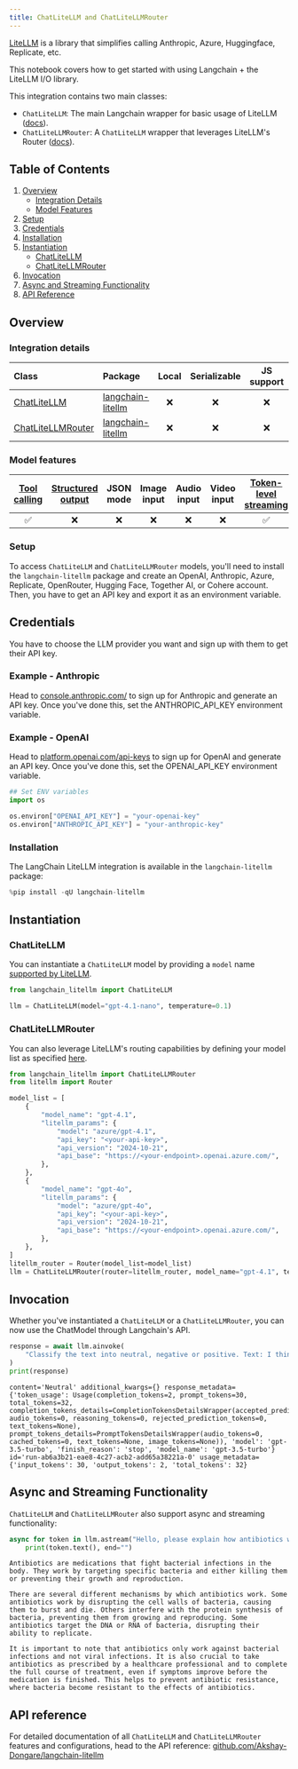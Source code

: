 ```yaml
---
title: ChatLiteLLM and ChatLiteLLMRouter
---
```


[LiteLLM](https://github.com/BerriAI/litellm) is a library that simplifies calling Anthropic, Azure, Huggingface, Replicate, etc.

This notebook covers how to get started with using Langchain + the LiteLLM I/O library.

This integration contains two main classes:

- ```ChatLiteLLM```: The main Langchain wrapper for basic usage of LiteLLM ([docs](https://docs.litellm.ai/docs/)).
- ```ChatLiteLLMRouter```: A ```ChatLiteLLM``` wrapper that leverages LiteLLM's Router ([docs](https://docs.litellm.ai/docs/routing)).

## Table of Contents

1. [Overview](#overview)
   - [Integration Details](#integration-details)
   - [Model Features](#model-features)
2. [Setup](#setup)
3. [Credentials](#credentials)
4. [Installation](#installation)
5. [Instantiation](#instantiation)
   - [ChatLiteLLM](#chatlitellm)
   - [ChatLiteLLMRouter](#chatlitellmrouter)
6. [Invocation](#invocation)
7. [Async and Streaming Functionality](#async-and-streaming-functionality)
8. [API Reference](#api-reference)

## Overview

### Integration details

| Class | Package | Local | Serializable | JS support| Package downloads | Package latest |
| :---  | :--- | :---: | :---: |  :---: | :---: | :---: |
| [ChatLiteLLM](https://python.langchain.com/docs/integrations/chat/litellm/#chatlitellm) | [langchain-litellm](https://pypi.org/project/langchain-litellm/)| ❌ | ❌ | ❌ | ![PyPI - Downloads](https://img.shields.io/pypi/dm/langchain-litellm?style=flat-square&label=%20) | ![PyPI - Version](https://img.shields.io/pypi/v/langchain-litellm?style=flat-square&label=%20) |
| [ChatLiteLLMRouter](https://python.langchain.com/docs/integrations/chat/litellm/#chatlitellmrouter) | [langchain-litellm](https://pypi.org/project/langchain-litellm/)| ❌ | ❌ | ❌ | ![PyPI - Downloads](https://img.shields.io/pypi/dm/langchain-litellm?style=flat-square&label=%20) | ![PyPI - Version](https://img.shields.io/pypi/v/langchain-litellm?style=flat-square&label=%20) |

### Model features

| [Tool calling](https://python.langchain.com/docs/how_to/tool_calling/) | [Structured output](https://python.langchain.com/docs/how_to/structured_output/) | JSON mode | Image input | Audio input | Video input | [Token-level streaming](https://python.langchain.com/docs/integrations/chat/litellm/#chatlitellm-also-supports-async-and-streaming-functionality) | [Native async](https://python.langchain.com/docs/integrations/chat/litellm/#chatlitellm-also-supports-async-and-streaming-functionality) | [Token usage](https://python.langchain.com/docs/how_to/chat_token_usage_tracking/) | [Logprobs](https://python.langchain.com/docs/how_to/logprobs/) |
| :---: | :---: | :---: | :---: |  :---: | :---: | :---: | :---: | :---: | :---: |
| ✅ | ❌ | ❌ | ❌ | ❌ | ❌ | ✅ | ✅ | ✅ | ❌ |

### Setup

To access ```ChatLiteLLM``` and ```ChatLiteLLMRouter``` models, you'll need to install the `langchain-litellm` package and create an OpenAI, Anthropic, Azure, Replicate, OpenRouter, Hugging Face, Together AI, or Cohere account. Then, you have to get an API key and export it as an environment variable.

## Credentials

You have to choose the LLM provider you want and sign up with them to get their API key.

### Example - Anthropic

Head to [console.anthropic.com/](https://console.anthropic.com/) to sign up for Anthropic and generate an API key. Once you've done this, set the ANTHROPIC_API_KEY environment variable.

### Example - OpenAI

Head to [platform.openai.com/api-keys](https://platform.openai.com/api-keys) to sign up for OpenAI and generate an API key. Once you've done this, set the OPENAI_API_KEY environment variable.

```python
## Set ENV variables
import os

os.environ["OPENAI_API_KEY"] = "your-openai-key"
os.environ["ANTHROPIC_API_KEY"] = "your-anthropic-key"
```

### Installation

The LangChain LiteLLM integration is available in the `langchain-litellm` package:

```python
%pip install -qU langchain-litellm
```

## Instantiation

### ChatLiteLLM

You can instantiate a ```ChatLiteLLM``` model by providing a ```model``` name [supported by LiteLLM](https://docs.litellm.ai/docs/providers).

```python
from langchain_litellm import ChatLiteLLM

llm = ChatLiteLLM(model="gpt-4.1-nano", temperature=0.1)
```

### ChatLiteLLMRouter

You can also leverage LiteLLM's routing capabilities by defining your model list as specified [here](https://docs.litellm.ai/docs/routing).

```python
from langchain_litellm import ChatLiteLLMRouter
from litellm import Router

model_list = [
    {
        "model_name": "gpt-4.1",
        "litellm_params": {
            "model": "azure/gpt-4.1",
            "api_key": "<your-api-key>",
            "api_version": "2024-10-21",
            "api_base": "https://<your-endpoint>.openai.azure.com/",
        },
    },
    {
        "model_name": "gpt-4o",
        "litellm_params": {
            "model": "azure/gpt-4o",
            "api_key": "<your-api-key>",
            "api_version": "2024-10-21",
            "api_base": "https://<your-endpoint>.openai.azure.com/",
        },
    },
]
litellm_router = Router(model_list=model_list)
llm = ChatLiteLLMRouter(router=litellm_router, model_name="gpt-4.1", temperature=0.1)
```

## Invocation

Whether you've instantiated a `ChatLiteLLM` or a `ChatLiteLLMRouter`, you can now use the ChatModel through Langchain's API.

```python
response = await llm.ainvoke(
    "Classify the text into neutral, negative or positive. Text: I think the food was okay. Sentiment:"
)
print(response)
```

```output
content='Neutral' additional_kwargs={} response_metadata={'token_usage': Usage(completion_tokens=2, prompt_tokens=30, total_tokens=32, completion_tokens_details=CompletionTokensDetailsWrapper(accepted_prediction_tokens=0, audio_tokens=0, reasoning_tokens=0, rejected_prediction_tokens=0, text_tokens=None), prompt_tokens_details=PromptTokensDetailsWrapper(audio_tokens=0, cached_tokens=0, text_tokens=None, image_tokens=None)), 'model': 'gpt-3.5-turbo', 'finish_reason': 'stop', 'model_name': 'gpt-3.5-turbo'} id='run-ab6a3b21-eae8-4c27-acb2-add65a38221a-0' usage_metadata={'input_tokens': 30, 'output_tokens': 2, 'total_tokens': 32}
```

## Async and Streaming Functionality

`ChatLiteLLM` and `ChatLiteLLMRouter` also support async and streaming functionality:

```python
async for token in llm.astream("Hello, please explain how antibiotics work"):
    print(token.text(), end="")
```

```output
Antibiotics are medications that fight bacterial infections in the body. They work by targeting specific bacteria and either killing them or preventing their growth and reproduction.

There are several different mechanisms by which antibiotics work. Some antibiotics work by disrupting the cell walls of bacteria, causing them to burst and die. Others interfere with the protein synthesis of bacteria, preventing them from growing and reproducing. Some antibiotics target the DNA or RNA of bacteria, disrupting their ability to replicate.

It is important to note that antibiotics only work against bacterial infections and not viral infections. It is also crucial to take antibiotics as prescribed by a healthcare professional and to complete the full course of treatment, even if symptoms improve before the medication is finished. This helps to prevent antibiotic resistance, where bacteria become resistant to the effects of antibiotics.
```

## API reference

For detailed documentation of all `ChatLiteLLM` and `ChatLiteLLMRouter` features and configurations, head to the API reference: [github.com/Akshay-Dongare/langchain-litellm](https://github.com/Akshay-Dongare/langchain-litellm)
